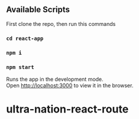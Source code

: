 ## Available Scripts

First clone the repo, then run this commands
### `cd react-app`
### `npm i`
### `npm start`
Runs the app in the development mode.<br />
Open [http://localhost:3000](http://localhost:3000) to view it in the browser.

# ultra-nation-react-route
